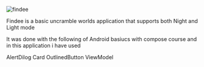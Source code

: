 ![findee](https://github.com/user-attachments/assets/5eae06b1-4500-4171-a2d8-237314b23202)

Findee is a basic uncramble worlds application that supports both Night and Light mode

It was done with the following of Android basiucs with compose course and in this application i have used

AlertDilog
Card
OutlinedButton
ViewModel
